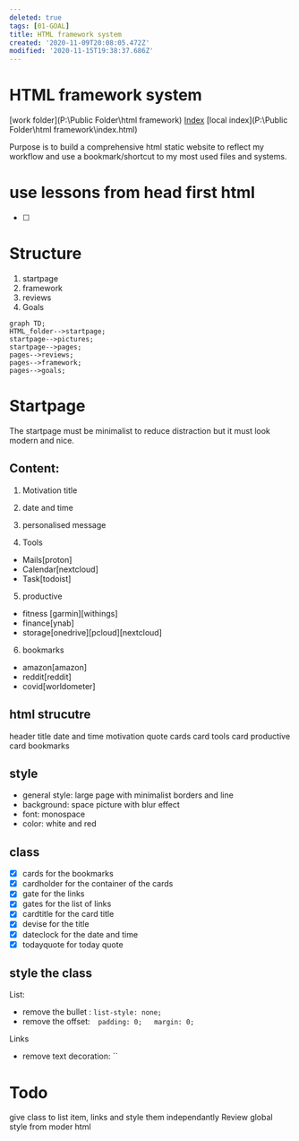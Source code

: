 ```yaml
---
deleted: true
tags: [01-GOAL]
title: HTML framework system
created: '2020-11-09T20:08:05.472Z'
modified: '2020-11-15T19:38:37.686Z'
---
```


# HTML framework system

[work folder](P:\Public Folder\html framework)
[Index](http://startpage.gilly.st)
[local index](P:\Public Folder\html framework\index.html)

Purpose is to build a comprehensive html static website to reflect my workflow and use a bookmark/shortcut to my most used files and systems.
# use lessons from head first html
- [ ]
# Structure
1. startpage
2. framework
3. reviews
4. Goals
```mermaid
graph TD;
HTML_folder-->startpage;
startpage-->pictures;
startpage-->pages;
pages-->reviews;
pages-->framework;
pages-->goals;
```
# Startpage
The startpage must be minimalist to reduce distraction but it must look modern and nice.

## Content:
1. Motivation title
2. date and time
3. personalised message

4. Tools
  - Mails[proton]
  - Calendar[nextcloud]
  - Task[todoist]

5. productive
  - fitness [garmin][withings]
  - finance[ynab]
  - storage[onedrive][pcloud][nextcloud]

6. bookmarks
- amazon[amazon]
- reddit[reddit]
- covid[worldometer]

## html strucutre
header
  title
  date and time
  motivation quote
cards
  card tools
  card productive
  card bookmarks

## style
- general style: large page with minimalist borders and line
- background: space picture with blur effect
- font: monospace
- color: white and red

##  class

- [x] cards for the bookmarks
- [x] cardholder for the container of the cards
- [x] gate for the links
- [x] gates for the list of links
- [x] cardtitle for the card title
- [x] devise for the title
- [x] dateclock for the date and time
- [x] todayquote for today quote

## style the class

List:

- remove the bullet : `list-style: none;`
- remove the offset:`  padding: 0;   margin: 0;`

Links

- remove text decoration: ``





# Todo
give class to list item, links and style them independantly
Review global style from moder html


